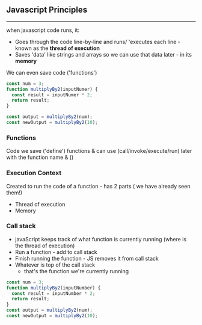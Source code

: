 ## Javascript Principles

---

when javascript code runs, it:

- Goes through the code line-by-line and runs/ 'executes each line - known as the **thread of execution**
- Saves 'data' like strings and arrays so we can use that data later - in its **memory**

We can even save code ('functions')

```javascript
const num = 3;
function multiplyBy2(inputNumer) {
  const result = inputNumer * 2;
  return result;
}

const output = multiplyBy2(num);
const newOutput = multiplyBy2(10);
```

### Functions

Code we save ('define') functions & can use (call/invoke/execute/run)
later with the function name & ()

### Execution Context

Created to run the code of a function - has 2 parts ( we have already seen them!)

- Thread of execution
- Memory

### Call stack

- javaScript keeps track of what function is currently running
  (where is the thread of execution)
- Run a function - add to call stack
- Finish running the function - JS removes it from call stack
- Whatever is top of the call stack
  - that's the function we're currently running

```javascript
const num = 3;
function multiplyBy2(inputNumber) {
  const result = inputNumber * 2;
  return result;
}
const output = multiplyBy2(num);
const newOutput = multiplyBy2(10);
```
